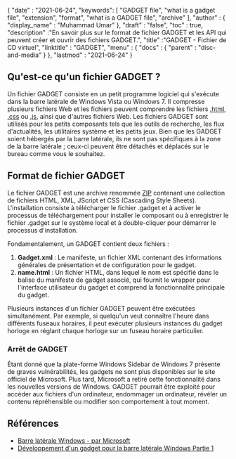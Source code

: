 {
  "date" : "2021-06-24",
  "keywords": [ "GADGET file", "what is a gadget file", "extension", "format", "what is a GADGET file", "archive" ],
  "author" : {
    "display_name" : "Muhammad Umar"
},
  "draft" : "false",
   "toc" : true,
  "description" :"En savoir plus sur le format de fichier GADGET et les API qui peuvent créer et ouvrir des fichiers GADGET.",
  "title" :"GADGET - Fichier de CD virtuel",
  "linktitle" : "GADGET",
  "menu" : {
    "docs" : {
      "parent" : "disc-and-media"
}
},
  "lastmod" : "2021-06-24"
}

## Qu'est-ce qu'un fichier GADGET ?

Un fichier GADGET consiste en un petit programme logiciel qui s'exécute dans la barre latérale de Windows Vista ou Windows 7. Il compresse plusieurs fichiers Web et les fichiers peuvent comprendre les fichiers [.html](/fr/web/html), [.css](/fr/web/css) ou [.js](/fr/web/js), ainsi que d'autres fichiers Web. Les fichiers GADGET sont utilisés pour les petits composants tels que les outils de recherche, les flux d'actualités, les utilitaires système et les petits jeux. Bien que les GADGET soient hébergés par la barre latérale, ils ne sont pas spécifiques à la zone de la barre latérale ; ceux-ci peuvent être détachés et déplacés sur le bureau comme vous le souhaitez.

## Format de fichier GADGET

Le fichier GADGET est une archive renommée [ZIP](/fr/compression/zip/) contenant une collection de fichiers HTML, XML, JScript et CSS (Cascading Style Sheets). L'installation consiste à télécharger le fichier .gadget et à activer le processus de téléchargement pour installer le composant ou à enregistrer le fichier .gadget sur le système local et à double-cliquer pour démarrer le processus d'installation.

Fondamentalement, un GADGET contient deux fichiers :

1. **Gadget.xml** : Le manifeste, un fichier XML contenant des informations générales de présentation et de configuration pour le gadget.
2. **name.html** : Un fichier HTML, dans lequel le nom est spécifié dans le<name> balise du manifeste de gadget associé, qui fournit le wrapper pour l'interface utilisateur du gadget et comprend la fonctionnalité principale du gadget.

Plusieurs instances d'un fichier GADGET peuvent être exécutées simultanément. Par exemple, si quelqu'un veut connaître l'heure dans différents fuseaux horaires, il peut exécuter plusieurs instances du gadget horloge en réglant chaque horloge sur un fuseau horaire particulier.

### Arrêt de GADGET

Étant donné que la plate-forme Windows Sidebar de Windows 7 présente de graves vulnérabilités, les gadgets ne sont plus disponibles sur le site officiel de Microsoft. Plus tard, Microsoft a retiré cette fonctionnalité dans les nouvelles versions de Windows. GADGET pourrait être exploité pour accéder aux fichiers d'un ordinateur, endommager un ordinateur, révéler un contenu répréhensible ou modifier son comportement à tout moment.

## Références

* [Barre latérale Windows - par Microsoft](https://docs.microsoft.com/en-us/previous-versions/windows/desktop/sidebar/-sidebar-entry)
* [Développement d'un gadget pour la barre latérale Windows Partie 1](https://docs.microsoft.com/en-us/previous-versions/windows/desktop/sidebar/-sidebar-overview-gdo)

